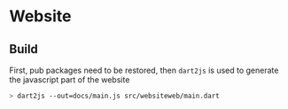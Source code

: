 # Website

## Build

First, pub packages need to be restored, then `dart2js` is used to generate the javascript part of the website  

```bash
> dart2js --out=docs/main.js src/websiteweb/main.dart
```